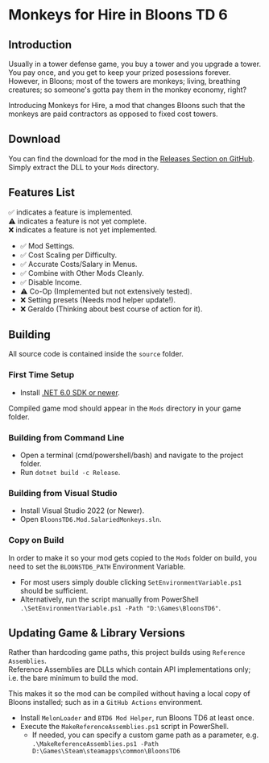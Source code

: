 # Monkeys for Hire in Bloons TD 6

## Introduction

Usually in a tower defense game, you buy a tower and you upgrade a tower. You pay once, and you get to keep your prized posessions forever. However, in Bloons; most of the towers are monkeys; living, breathing creatures; so someone's gotta pay them in the monkey economy, right? 

Introducing Monkeys for Hire, a mod that changes Bloons such that the monkeys are paid contractors as opposed to fixed cost towers.

## Download

You can find the download for the mod in the [Releases Section on GitHub](https://github.com/Sewer56/BloonsTD6.Mod.SalariedMonkeys/releases/latest).  
Simply extract the DLL to your `Mods` directory.  

## Features List

✅ indicates a feature is implemented.  
⚠️ indicates a feature is not yet complete.  
❌ indicates a feature is not yet implemented.

- ✅ Mod Settings.  
- ✅ Cost Scaling per Difficulty.  
- ✅ Accurate Costs/Salary in Menus.  
- ✅ Combine with Other Mods Cleanly.  
- ✅ Disable Income.  
- ⚠️ Co-Op (Implemented but not extensively tested).  
- ❌ Setting presets (Needs mod helper update!).  
- ❌ Geraldo (Thinking about best course of action for it).  

## Building

All source code is contained inside the `source` folder.  

### First Time Setup

- Install [.NET 6.0 SDK or newer](https://dotnet.microsoft.com/en-us/download).  

Compiled game mod should appear in the `Mods` directory in your game folder.

### Building from Command Line
- Open a terminal (cmd/powershell/bash) and navigate to the project folder.
- Run `dotnet build -c Release`.

### Building from Visual Studio
- Install Visual Studio 2022 (or Newer).
- Open `BloonsTD6.Mod.SalariedMonkeys.sln`.

### Copy on Build

In order to make it so your mod gets copied to the `Mods` folder on build, you need to set the `BLOONSTD6_PATH` Environment Variable.

- For most users simply double clicking `SetEnvironmentVariable.ps1` should be sufficient.
- Alternatively, run the script manually from PowerShell `.\SetEnvironmentVariable.ps1 -Path "D:\Games\BloonsTD6"`.  

## Updating Game & Library Versions 

Rather than hardcoding game paths, this project builds using `Reference Assemblies`.  
Reference Assemblies are DLLs which contain API implementations only; i.e. the bare minimum to build the mod.  

This makes it so the mod can be compiled without having a local copy of Bloons installed; such as in a `GitHub Actions` environment.

- Install `MelonLoader` and `BTD6 Mod Helper`, run Bloons TD6 at least once.
- Execute the `MakeReferenceAssemblies.ps1` script in PowerShell.
    - If needed, you can specify a custom game path as a parameter, e.g. `.\MakeReferenceAssemblies.ps1 -Path D:\Games\Steam\steamapps\common\BloonsTD6`
